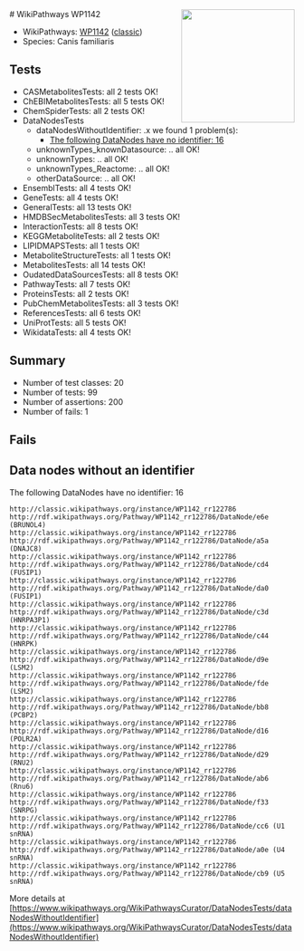 <img style="float: right; width: 200px" src="https://upload.wikimedia.org/wikipedia/commons/thumb/8/83/Wplogo_with_text_500.png/640px-Wplogo_with_text_500.png" />
# WikiPathways WP1142

* WikiPathways: [WP1142](https://wikipathways.org/pathways/WP1142) ([classic](https://classic.wikipathways.org/instance/WP1142))
* Species: Canis familiaris
## Tests
* CASMetabolitesTests: all 2 tests OK!
* ChEBIMetabolitesTests: all 5 tests OK!
* ChemSpiderTests: all 2 tests OK!
* DataNodesTests
    * dataNodesWithoutIdentifier: .x we found 1 problem(s):
        * [The following DataNodes have no identifier: 16](#8792c496)
    * unknownTypes_knownDatasource: .. all OK!
    * unknownTypes: .. all OK!
    * unknownTypes_Reactome: .. all OK!
    * otherDataSource: .. all OK!
* EnsemblTests: all 4 tests OK!
* GeneTests: all 4 tests OK!
* GeneralTests: all 13 tests OK!
* HMDBSecMetabolitesTests: all 3 tests OK!
* InteractionTests: all 8 tests OK!
* KEGGMetaboliteTests: all 2 tests OK!
* LIPIDMAPSTests: all 1 tests OK!
* MetaboliteStructureTests: all 1 tests OK!
* MetabolitesTests: all 14 tests OK!
* OudatedDataSourcesTests: all 8 tests OK!
* PathwayTests: all 7 tests OK!
* ProteinsTests: all 2 tests OK!
* PubChemMetabolitesTests: all 3 tests OK!
* ReferencesTests: all 6 tests OK!
* UniProtTests: all 5 tests OK!
* WikidataTests: all 4 tests OK!


## Summary

* Number of test classes: 20
* Number of tests: 99
* Number of assertions: 200
* Number of fails: 1

## Fails

<a name="8792c496" />

## Data nodes without an identifier

The following DataNodes have no identifier: 16
```
http://classic.wikipathways.org/instance/WP1142_rr122786 http://rdf.wikipathways.org/Pathway/WP1142_rr122786/DataNode/e6e (BRUNOL4)
http://classic.wikipathways.org/instance/WP1142_rr122786 http://rdf.wikipathways.org/Pathway/WP1142_rr122786/DataNode/a5a (DNAJC8)
http://classic.wikipathways.org/instance/WP1142_rr122786 http://rdf.wikipathways.org/Pathway/WP1142_rr122786/DataNode/cd4 (FUSIP1)
http://classic.wikipathways.org/instance/WP1142_rr122786 http://rdf.wikipathways.org/Pathway/WP1142_rr122786/DataNode/da0 (FUSIP1)
http://classic.wikipathways.org/instance/WP1142_rr122786 http://rdf.wikipathways.org/Pathway/WP1142_rr122786/DataNode/c3d (HNRPA3P1)
http://classic.wikipathways.org/instance/WP1142_rr122786 http://rdf.wikipathways.org/Pathway/WP1142_rr122786/DataNode/c44 (HNRPK)
http://classic.wikipathways.org/instance/WP1142_rr122786 http://rdf.wikipathways.org/Pathway/WP1142_rr122786/DataNode/d9e (LSM2)
http://classic.wikipathways.org/instance/WP1142_rr122786 http://rdf.wikipathways.org/Pathway/WP1142_rr122786/DataNode/fde (LSM2)
http://classic.wikipathways.org/instance/WP1142_rr122786 http://rdf.wikipathways.org/Pathway/WP1142_rr122786/DataNode/bb8 (PCBP2)
http://classic.wikipathways.org/instance/WP1142_rr122786 http://rdf.wikipathways.org/Pathway/WP1142_rr122786/DataNode/d16 (POLR2A)
http://classic.wikipathways.org/instance/WP1142_rr122786 http://rdf.wikipathways.org/Pathway/WP1142_rr122786/DataNode/d29 (RNU2)
http://classic.wikipathways.org/instance/WP1142_rr122786 http://rdf.wikipathways.org/Pathway/WP1142_rr122786/DataNode/ab6 (Rnu6)
http://classic.wikipathways.org/instance/WP1142_rr122786 http://rdf.wikipathways.org/Pathway/WP1142_rr122786/DataNode/f33 (SNRPG)
http://classic.wikipathways.org/instance/WP1142_rr122786 http://rdf.wikipathways.org/Pathway/WP1142_rr122786/DataNode/cc6 (U1 snRNA)
http://classic.wikipathways.org/instance/WP1142_rr122786 http://rdf.wikipathways.org/Pathway/WP1142_rr122786/DataNode/a0e (U4 snRNA)
http://classic.wikipathways.org/instance/WP1142_rr122786 http://rdf.wikipathways.org/Pathway/WP1142_rr122786/DataNode/cb9 (U5 snRNA)
```

More details at [https://www.wikipathways.org/WikiPathwaysCurator/DataNodesTests/dataNodesWithoutIdentifier](https://www.wikipathways.org/WikiPathwaysCurator/DataNodesTests/dataNodesWithoutIdentifier)

